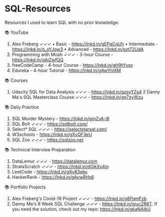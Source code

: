 # SQL-Resources
Resources I used to learn SQL with no prior knowledge. 


📚 YouTube
1. Alex Freberg ✓✓✓
• Basic - https://lnkd.in/gEPqCqUh
• Intermediate - https://lnkd.in/g_sYJgw3
• Advanced - https://lnkd.in/gzt72UdA
2. Programming with Mosh ✓✓✓ - 3-hour Course - https://lnkd.in/gAiZwfQQ
3. freeCodeCamp - 4-hour Course  - https://lnkd.in/gH9tYvsx
4. Edureka - 4-hour Tutorial - https://lnkd.in/gAwYniXM 


📚 Courses
1. Udacity SQL for Data Analysis ✓✓✓ - https://lnkd.in/gzsyYZs4
2 Danny Ma's SQL Masterclass Course ✓✓✓ - https://lnkd.in/ge7zyWzu


📚 Daily Practice
1. SQL Murder Mystery - https://lnkd.in/gmZvA-i8 
2. SQL Bolt ✓✓✓ - https://sqlbolt.com/
3. Select* SQL ✓✓✓ - https://selectstarsql.com/
4. W3schools - https://lnkd.in/gXyQF3eU 
5. SQL Zoo ✓✓✓ - https://sqlzoo.net


📚 Technical Interview Preparation
1. DataLemur ✓✓✓ - https://datalemur.com
2. StrataScratch ✓✓✓ - https://lnkd.in/dGikXx4m
3. LeetCode - https://lnkd.in/gXv63ebx
4. HackerRank - https://lnkd.in/gAywRHs6


📚 Portfolio Projects
1. Alex Freberg's Covid-19 Project ✓✓✓ - https://lnkd.in/g8PqmFzb
2. Danny Ma's 8 Week SQL Challenge ✓✓✓ - https://lnkd.in/gjucZR6T. If you need the solution, check out my repo: https://lnkd.in/gkaNAibU



